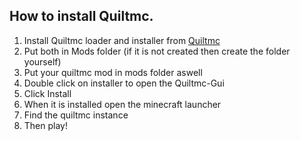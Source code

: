 ## How to install Quiltmc.

1. Install Quiltmc loader and installer from [Quiltmc](https://quiltmc.org/install/) 
2. Put both in Mods folder (if it is not created then create the folder yourself)
3. Put your quiltmc mod in mods folder aswell
4. Double click on installer to open the Quiltmc-Gui
5. Click Install
6. When it is installed open the minecraft launcher
7. Find the quiltmc instance
8. Then play!
